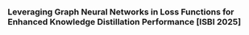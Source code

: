 ### Leveraging Graph Neural Networks in Loss Functions for Enhanced Knowledge Distillation Performance [ISBI 2025]
